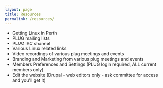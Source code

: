 ```yaml
---
layout: page
title: Resources
permalink: /resources/
---
```


* Getting Linux in Perth
* PLUG mailing lists
* PLUG IRC channel
* Various Linux related links
* Video recordings of various plug meetings and events
* Branding and Marketing from various plug meetings and events
* Members Preferences and Settings (PLUG login required, ALL current members only)
* Edit the website (Drupal - web editors only - ask committee for access and you'll get it)